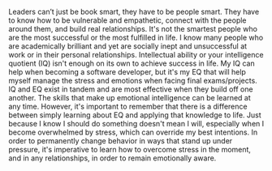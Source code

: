 Leaders can’t just be book smart, they have to be people smart. They have to know how to be vulnerable and empathetic, connect with the people around them, and build real relationships. 
It's not the smartest people who are the most successful or the most fulfilled in life. I know many people who are academically brilliant and yet are socially inept and unsuccessful at work or in their personal relationships. 
Intellectual ability or your intelligence quotient (IQ) isn't enough on its own to achieve success in life. My IQ can help when becoming a software developer, but it's my EQ that will help myself manage the stress and emotions when facing final exams/projects. IQ and EQ exist in tandem and are most effective when they build off one another.
The skills that make up emotional intelligence can be learned at any time. However, it's important to remember that there is a difference between simply learning about EQ and applying that knowledge to life. Just because I know I should do something doesn't mean I will, especially when I become overwhelmed by stress, which can override my best intentions. In order to permanently change behavior in ways that stand up under pressure, it's imperative to learn how to overcome stress in the moment, and in any relationships, in order to remain emotionally aware.